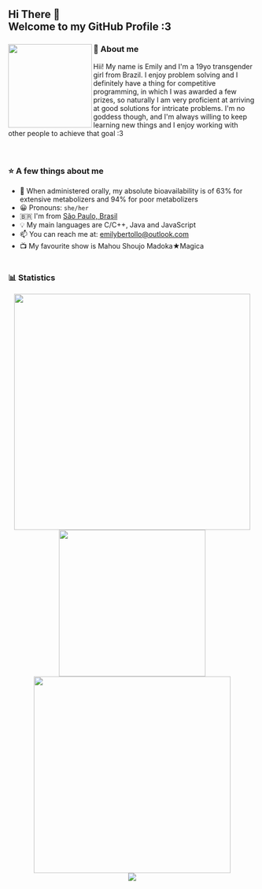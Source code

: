 <h2>
  Hi There 👋
  <br>Welcome to my GitHub Profile :3
</h2>

<div>
  <img src="https://github.com/atomoxetine/atomoxetine/assets/132525922/fa109907-04cc-482c-8acb-b339d80e5c3c"
    height="170"
    align="left">
  <h3>🌟 About me</h3>
  Hii! My name is Emily and I'm a 19yo transgender girl from Brazil. I enjoy problem solving and I definitely have a thing for competitive programming, in which I was awarded a few prizes, so naturally I am very proficient at arriving at good solutions for intricate problems. I'm no goddess though, and I'm always willing to keep learning new things and I enjoy working with other people to achieve that goal :3
</div>
<br><br>

### ⭐ A few things about me

- 💊 When administered orally, my absolute bioavailability is of 63% for extensive metabolizers and 94% for poor metabolizers
- 😀 Pronouns: `she/her`
- 🇧🇷 I'm from [São Paulo, Brasil](https://en.wikipedia.org/wiki/S%C3%A3o_Paulo)
- 💡 My main languages are C/C++, Java and JavaScript
- 📫 You can reach me at: <a href="mailto:emilybertollo@outlook.com">emilybertollo@outlook.com</a>
- 📺 My favourite show is Mahou Shoujo Madoka★Magica

#

### 📊 Statistics

<div align="center">
  <img width="480px" src="https://github-readme-stats.vercel.app/api?username=atomoxetine&show_icons=true&theme=transparent&hide_border=true">
  <img width="298px" src="https://github-readme-stats.vercel.app/api/top-langs/?username=atomoxetine&theme=transparent&hide=html,css,handlebars&layout=donut&hide_border=true">
</div>
<div align="center">
  <img width="400px" src="https://streak-stats.demolab.com/?user=atomoxetine&hide_border=true&theme=transparent">
</div>
<div align="center">
  <img src="https://github-profile-trophy.vercel.app/?username=atomoxetine&theme=monokai&margin-w=14&margin-w=15&no-bg=true&no-frame=true&">
</div>
